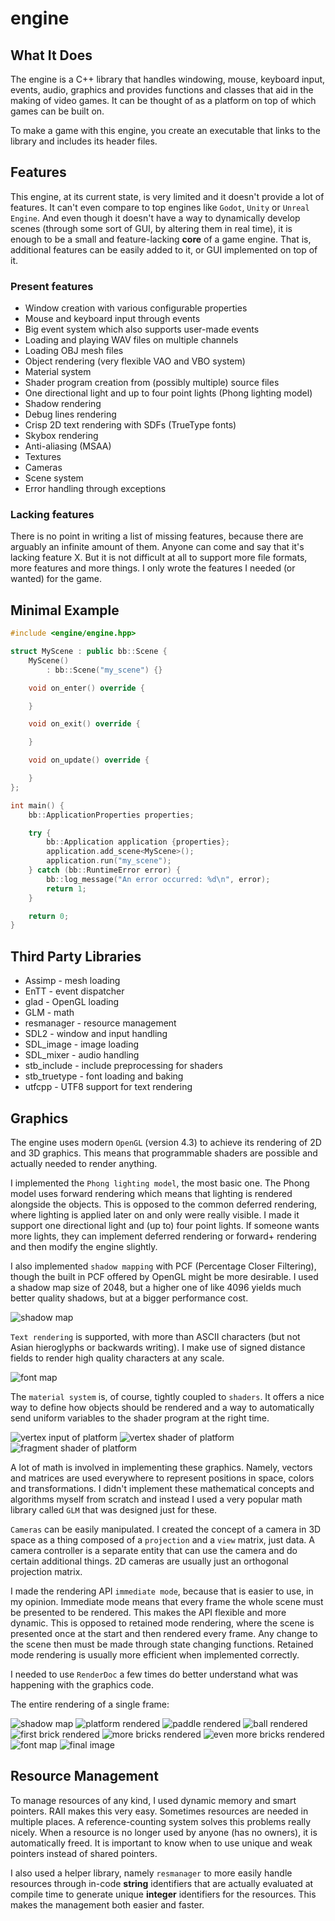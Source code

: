 # engine

## What It Does

The engine is a C++ library that handles windowing, mouse, keyboard input, events, audio, graphics and provides
functions and classes that aid in the making of video games. It can be thought of as a platform on top of which games
can be built on.

To make a game with this engine, you create an executable that links to the library and includes its header files.

## Features

This engine, at its current state, is very limited and it doesn't provide a lot of features. It can't even compare to
top engines like `Godot`, `Unity` or `Unreal Engine`. And even though it doesn't have a way to dynamically develop
scenes (through some sort of GUI, by altering them in real time), it is enough to be a small and feature-lacking
**core** of a game engine. That is, additional features can be easily added to it, or GUI implemented on top of it.

### Present features

- Window creation with various configurable properties
- Mouse and keyboard input through events
- Big event system which also supports user-made events
- Loading and playing WAV files on multiple channels
- Loading OBJ mesh files
- Object rendering (very flexible VAO and VBO system)
- Material system
- Shader program creation from (possibly multiple) source files
- One directional light and up to four point lights (Phong lighting model)
- Shadow rendering
- Debug lines rendering
- Crisp 2D text rendering with SDFs (TrueType fonts)
- Skybox rendering
- Anti-aliasing (MSAA)
- Textures
- Cameras
- Scene system
- Error handling through exceptions

### Lacking features

There is no point in writing a list of missing features, because there are arguably an infinite amount of them. Anyone
can come and say that it's lacking feature X. But it is not difficult at all to support more file formats, more features
and more things. I only wrote the features I needed (or wanted) for the game.

## Minimal Example

```c++
#include <engine/engine.hpp>

struct MyScene : public bb::Scene {
    MyScene()
        : bb::Scene("my_scene") {}

    void on_enter() override {

    }

    void on_exit() override {

    }

    void on_update() override {

    }
};

int main() {
    bb::ApplicationProperties properties;

    try {
        bb::Application application {properties};
        application.add_scene<MyScene>();
        application.run("my_scene");
    } catch (bb::RuntimeError error) {
        bb::log_message("An error occurred: %d\n", error);
        return 1;
    }

    return 0;
}
```

## Third Party Libraries

- Assimp - mesh loading
- EnTT - event dispatcher
- glad - OpenGL loading
- GLM - math
- resmanager - resource management
- SDL2 - window and input handling
- SDL_image - image loading
- SDL_mixer - audio handling
- stb_include - include preprocessing for shaders
- stb_truetype - font loading and baking
- utfcpp - UTF8 support for text rendering

## Graphics

The engine uses modern `OpenGL` (version 4.3) to achieve its rendering of 2D and 3D graphics. This means that
programmable shaders are possible and actually needed to render anything.

I implemented the `Phong lighting model`, the most basic one. The Phong model uses forward rendering which means that
lighting is rendered alongside the objects. This is opposed to the common deferred rendering, where lighting is applied
later on and only were really visible. I made it support one directional light and (up to) four point lights. If someone
wants more lights, they can implement deferred rendering or forward+ rendering and then modify the engine slightly.

I also implemented `shadow mapping` with PCF (Percentage Closer Filtering), though the built in PCF offered by OpenGL
might be more desirable. I used a shadow map size of 2048, but a higher one of like 4096 yields much better quality
shadows, but at a bigger performance cost.

![shadow map](/gallery/renderdoc/shadow_map.png)

`Text rendering` is supported, with more than ASCII characters (but not Asian hieroglyphs or backwards writing). I make
use of signed distance fields to render high quality characters at any scale.

![font map](/gallery/renderdoc/font_map.png)

The `material system` is, of course, tightly coupled to `shaders`. It offers a nice way to define how objects should be
rendered and a way to automatically send uniform variables to the shader program at the right time.

![vertex input of platform](/gallery/renderdoc/vertex_input.png)
![vertex shader of platform](/gallery/renderdoc/vertex_shader.png)
![fragment shader of platform](/gallery/renderdoc/fragment_shader.png)

A lot of math is involved in implementing these graphics. Namely, vectors and matrices are used everywhere to represent
positions in space, colors and transformations. I didn't implement these mathematical concepts and algorithms myself
from scratch and instead I used a very popular math library called `GLM` that was designed just for these.

`Cameras` can be easily manipulated. I created the concept of a camera in 3D space as a thing composed of a `projection`
and a `view` matrix, just data. A camera controller is a separate entity that can use the camera and do certain
additional things. 2D cameras are usually just an orthogonal projection matrix.

I made the rendering API `immediate mode`, because that is easier to use, in my opinion. Immediate mode means that every
frame the whole scene must be presented to be rendered. This makes the API flexible and more dynamic. This is opposed
to retained mode rendering, where the scene is presented once at the start and then rendered every frame. Any change
to the scene then must be made through state changing functions. Retained mode rendering is usually more efficient when
implemented correctly.

I needed to use `RenderDoc` a few times do better understand what was happening with the graphics code.

The entire rendering of a single frame:

![shadow map](/gallery/renderdoc/1.png)
![platform rendered](/gallery/renderdoc/2.png)
![paddle rendered](/gallery/renderdoc/3.png)
![ball rendered](/gallery/renderdoc/4.png)
![first brick rendered](/gallery/renderdoc/5.png)
![more bricks rendered](/gallery/renderdoc/6.png)
![even more bricks rendered](/gallery/renderdoc/7.png)
![font map](/gallery/renderdoc/8.png)
![final image](/gallery/renderdoc/9.png)

## Resource Management

To manage resources of any kind, I used dynamic memory and smart pointers. RAII makes this very easy. Sometimes
resources are needed in multiple places. A reference-counting system solves this problems really nicely. When a resource
is no longer used by anyone (has no owners), it is automatically freed. It is important to know when to use unique and
weak pointers instead of shared pointers.

I also used a helper library, namely `resmanager` to more easily handle resources through in-code **string** identifiers
that are actually evaluated at compile time to generate unique **integer** identifiers for the resources. This makes
the management both easier and faster.
